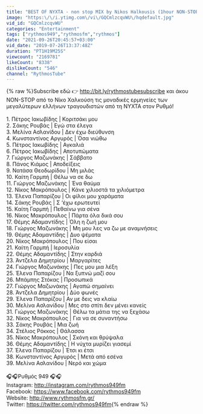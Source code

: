```yaml
---
title: "BEST OF NYXTA - non stop MIX by Nikos Halkousis (1hour NON-STOP)"
image: "https:\/\/i.ytimg.com\/vi\/GQCmlzcqvWU\/hqdefault.jpg"
vid_id: "GQCmlzcqvWU"
categories: "Entertainment"
tags: ["rythmos949","rythmosfm","rythmos"]
date: "2021-09-26T20:45:57+03:00"
vid_date: "2019-07-26T13:37:48Z"
duration: "PT1H19M25S"
viewcount: "2169781"
likeCount: "8338"
dislikeCount: "546"
channel: "RythmosTube"
---
```

{% raw %}Subscribe εδώ 👉  <a rel="nofollow" target="blank" href="http://bit.ly/rythmostubesubscribe">http://bit.ly/rythmostubesubscribe</a> και άκου NON-STOP από το Νίκο Χαλκούση τις μοναδικές ερμηνείες των μεγαλύτερων ελλήνων τραγουδιστών από τη ΝΥΧΤΑ στον Ρυθμό!<br /><br />1. Πέτρος Ιακωβίδης | Κοριτσάκι μου<br />2. Σάκης Ρουβάς | Εγώ στα έλεγα<br />3. Μελίνα Ασλανίδου | Δεν έχω διεύθυνση<br />4. Κωνσταντίνος Αργυρός | Όσα νιώθω<br />5. Πέτρος Ιακωβίδης | Αγκαλιά<br />6. Πέτρος Ιακωβίδης | Αποτυπώματα<br />7. Γιώργος Μαζωνάκης | Σάββατο<br />8. Πάνος Κιάμος | Αποδείξεις<br />9. Νατάσα Θεοδωρίδου | Μη μιλάς<br />10. Καίτη Γαρμπή | Θέλω να σε δω<br />11. Γιώργος Μαζωνάκης | Ένα θαύμα<br />12. Νίκος Μακρόπουλος | Κάνε χιλιοστά τα χιλιόμετρα<br />13. Έλενα Παπαρίζου | Οι φίλοι μου χαράματα<br />14. Σάκης Ρουβάς | Σ ‘έχω ερωτευτεί<br />15. Καίτη Γαρμπή | Πεθαίνω για σένα<br />16. Νίκος Μακρόπουλος | Πάρτα όλα δικά σου<br />17. Θέμης Αδαμαντίδης | Όλη η ζωή μου<br />18. Γιώργος Μαζωνάκης | Μη μου λες να ζω με αναμνήσεις<br />19. Θέμης Αδαμαντίδης | Δυο ψέματα<br />20. Νίκος Μακρόπουλος | Που είσαι<br />21. Καίτη Γαρμπή | Ιεροσυλία<br />22. Θέμης Αδαμαντίδης | Στην καρδιά<br />23. Άντζελα Δημητρίου | Μαργαρίτες<br />24. Γιώργος Μαζωνάκης | Πες μου μια λέξη<br />25. Έλενα Παπαρίζου | Να ξυπνώ μαζί σου<br />26. Μπάμπης Στόκας | Προσωπικά<br />27. Γιώργος Μαζωνάκης | Αγαπώ σημαίνει<br />28. Άντζελα Δημητρίου | Δύο φωνές<br />29. Έλενα Παπαρίζου | Αν με δεις να κλαίω<br />30. Μελίνα Ασλανίδου | Μες στο σπίτι δεν μένει κανείς<br />31. Γιώργος Μαζωνάκης | Θέλω τα μάτια της να ξεχάσω<br />32. Νίκος Μακρόπουλος | Για να σε συναντήσω<br />33. Σάκης Ρουβάς | Μια ζωή<br />34. Στέλιος Ρόκκος | Θάλασσα<br />35. Νίκος Μακρόπουλος | Σκόνη και θρύψαλα<br />36. Θέμης Αδαμαντίδης | Η νύχτα μυρίζει γιασεμί<br />37. Έλενα Παπαρίζου | Έτσι κι έτσι<br />38. Κωνσταντίνος Αργυρός | Μετά από εσένα<br />39. Μελίνα Ασλανίδου | Νερό και χώμα<br /><br />🎧🎧Ρυθμός 949 🎧🎧<br />Instagram: <a rel="nofollow" target="blank" href="http://instagram.com/rythmos949fm">http://instagram.com/rythmos949fm</a><br />Facebook: <a rel="nofollow" target="blank" href="https://www.facebook.com/rythmos949fm">https://www.facebook.com/rythmos949fm</a> <br />Website: <a rel="nofollow" target="blank" href="http://www.rythmosfm.gr/">http://www.rythmosfm.gr/</a> <br />Twitter: <a rel="nofollow" target="blank" href="https://twitter.com/rythmos949fm">https://twitter.com/rythmos949fm</a>{% endraw %}
